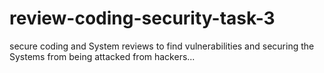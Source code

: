 # review-coding-security-task-3
secure coding and System reviews to find vulnerabilities and securing the Systems from being attacked from hackers... 
